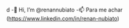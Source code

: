 d
    -👋 Hi, I’m @renannubiato
    -📫 Para me achar (https://www.linkedin.com/in/renan-nubiato)

<!---
renannubiato/renannubiato is a ✨ special ✨ repository because its `README.md` (this file) appears on your GitHub profile.
You can click the Preview link to take a look at your changes.
--->
